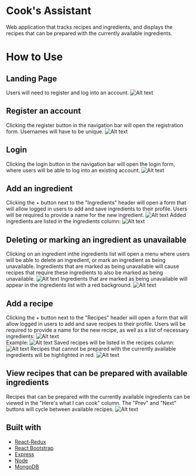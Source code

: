 # Cook's Assistant

Web application that tracks recipes and ingredients, and displays the recipes that can be prepared with the currently available ingredients.

# How to Use
## Landing Page
Users will need to register and log into an account.
![Alt text](frontend/src/imgs/LandingPage.png)
## Register an account
Clicking the register button in the navigation bar will open the registration form. Usernames will have to be unique.
![Alt text](frontend/src/imgs/RegistrationForm.png)
## Login
Clicking the login button in the navigation bar will open the login form, where users will be able to log into an existing account.
![Alt text](frontend/src/imgs/LoginForm.png)
## Add an ingredient
Clicking the + button next to the "Ingredients" header will open a form that will allow logged in users to add and save ingredients to their profile. Users will be required to provide a name for the new ingredient.
![Alt text](frontend/src/imgs/AddIngredientForm.png)
Added ingredients are listed in the ingredients column:
![Alt text](frontend/src/imgs/SavedIngredient.png)
## Deleting or marking an ingredient as unavailable
Clicking on an ingredient inthe ingredients list will open a menu where users will be able to delete an ingredient, or mark an ingredient as being unavailable. Ingredients that are marked as being unavailable will cause recipes that require these ingredients to also be marked as being unavailable.
![Alt text](frontend/src/imgs/ModifyIngredient.png)
Ingredients that are marked as being unavailable will appear in the ingredients list with a red background. 
![Alt text](frontend/src/imgs/UpdatedIngredientList.png)
## Add a recipe
Clicking the + button next to the "Recipes" header will open a form that will allow logged in users to add and save recipes to their profile. Users will be required to provide a name for the new recipe, as well as a list of necessary ingredients:
![Alt text](frontend/src/imgs/BlankRecipeForm.png)
<br/>
Example:
![Alt text](frontend/src/imgs/FilledRecipeForm.png)
Saved recipes will be listed in the recipes column:
![Alt text](frontend/src/imgs/InterfaceAfterRecipeAdded.png)
Recipes that cannot be prepared with the currently available ingredients will be highlighted in red.
![Alt text](frontend/src/imgs/)
## View recipes that can be prepared with available ingredients
Recipes that can be prepared with the currently available ingredients can be viewed in the "Here's what I can cook" column. The "Prev" and "Next" buttons will cycle between available recipes.
![Alt text](frontend/src/imgs/NextRecipe.png)



## Built with
- [React-Redux](https://react-redux.js.org/)
- [React Bootstrap](https://react-bootstrap.github.io/)
- [Express](https://expressjs.com/)
- [Node](https://nodejs.org/en/)
- [MongoDB](https://www.mongodb.com/)

